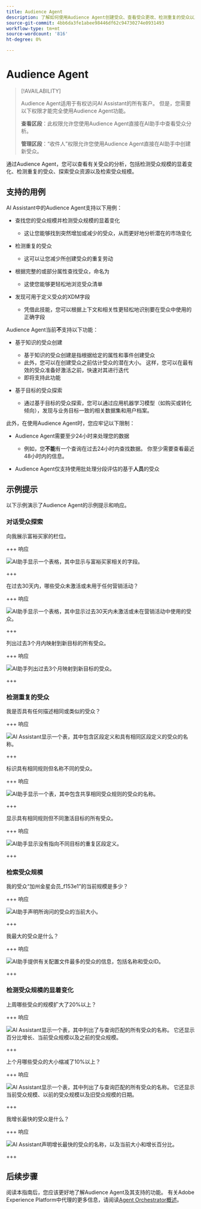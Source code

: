 ```yaml
---
title: Audience Agent
description: 了解如何使用Audience Agent创建受众、查看受众更改、检测重复的受众以及查看受众分析。
source-git-commit: 4bb6da3fe1abee98446df62c94730274e0931493
workflow-type: tm+mt
source-wordcount: '816'
ht-degree: 0%

---
```



# Audience Agent

>[!AVAILABILITY]
>
>Audience Agent适用于有权访问AI Assistant的所有客户。 但是，您需要以下权限才能完全使用Audience Agent功能。
>
>**查看区段**：此权限允许您使用Audience Agent直接在AI助手中查看受众分析。
>
>**管理区段**：“收件人”权限允许您使用Audience Agent直接在AI助手中创建新受众。

通过Audience Agent，您可以查看有关受众的分析，包括检测受众规模的显着变化、检测重复的受众、探索受众资源以及检索受众规模。

## 支持的用例

AI Assistant中的Audience Agent支持以下用例：

- 查找您的受众规模并检测受众规模的显着变化

   - 这让您能够找到突然增加或减少的受众，从而更好地分析潜在的市场变化

- 检测重复的受众

   - 这可以让您减少所创建受众的重复劳动

- 根据完整的或部分属性查找受众，命名为

   - 这使您能够更轻松地浏览受众清单

- 发现可用于定义受众的XDM字段

   - 凭借此技能，您可以根据上下文和相关性更轻松地识别要在受众中使用的正确字段

Audience Agent当前&#x200B;**不**&#x200B;支持以下功能：

- 基于知识的受众创建

   - 基于知识的受众创建是指根据给定的属性和事件创建受众
   - 此外，您可以在创建受众之前估计受众的潜在大小。 这样，您可以在最有效的受众准备好激活之前，快速对其进行迭代
   - 即将支持此功能

- 基于目标的受众探索

   - 通过基于目标的受众探索，您可以通过应用机器学习模型（如购买或转化倾向），发现与业务目标一致的相关数据集和用户档案。

此外，在使用Audience Agent时，您应牢记以下限制：

- Audience Agent需要至少24小时来处理您的数据

   - 例如，您&#x200B;**不能**&#x200B;有一个查询在过去24小时内查找数据。 你至少需要查看最近48小时内的信息。

- Audience Agent仅支持使用批处理分段评估的基于&#x200B;**人员**&#x200B;的受众

## 示例提示

以下示例演示了Audience Agent的示例提示和响应。

### 对话受众探索

向我展示富裕买家的栏位。

+++ 响应

![AI助手显示一个表格，其中显示与富裕买家相关的字段。](./images/audience/affluent-buyers.png)

+++

在过去30天内，哪些受众未激活或未用于任何营销活动？

+++ 响应

![AI助手显示一个表格，其中显示过去30天内未激活或未在营销活动中使用的受众。](./images/audience/not-activated.png)

+++

列出过去3个月内映射到新目标的所有受众。

+++ 响应

![AI助手列出过去3个月映射到新目标的受众。](./images/audience/new-destination.png)

+++

### 检测重复的受众

我是否具有任何描述相同或类似的受众？

+++ 响应

![AI Assistant显示一个表，其中包含区段定义和具有相同区段定义的受众的名称。](./images/audience/similar-descriptions.png)

+++

标识具有相同规则但名称不同的受众。

+++ 响应

![AI助手显示一个表，其中包含共享相同受众规则的受众的名称。](./images/audience/same-rules-different-names.png)

+++

显示具有相同规则但不同激活目标的所有受众。

+++ 响应

![AI助手显示没有指向不同目标的重复区段定义。](./images/audience/same-rules-different-destinations.png)

+++

### 检索受众规模

我的受众“加州金星会员_f153e1”的当前规模是多少？

+++ 响应

![AI助手声明所询问的受众的当前大小。](./images/audience/current-size.png)

+++

我最大的受众是什么？

+++ 响应

![AI助手提供有关配置文件最多的受众的信息，包括名称和受众ID。](./images/audience/largest-audience.png)

+++

### 检测受众规模的显着变化

上周哪些受众的规模扩大了20%以上？

+++ 响应

![AI Assistant显示一个表，其中列出了与查询匹配的所有受众的名称。 它还显示百分比增长、当前受众规模以及之前的受众规模。](./images/audience/increase-past-week.png)

+++

上个月哪些受众的大小缩减了10%以上？

+++ 响应

![AI Assistant显示一个表，其中列出了与查询匹配的所有受众的名称。 它还显示当前受众规模、以前的受众规模以及旧受众规模的日期。](./images/audience/decrease-month.png)

+++

我增长最快的受众是什么？

+++ 响应

![AI Assistant声明增长最快的受众的名称，以及当前大小和增长百分比。](./images/audience/fastest-growing.png)

+++

## 后续步骤

阅读本指南后，您应该更好地了解Audience Agent及其支持的功能。 有关Adobe Experience Platform中代理的更多信息，请阅读[Agent Orchestrator概述](./agent-orchestrator.md)。

